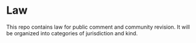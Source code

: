 # Law
This repo contains law for public comment and community revision.
It will be organized into categories of jurisdiction and kind.
